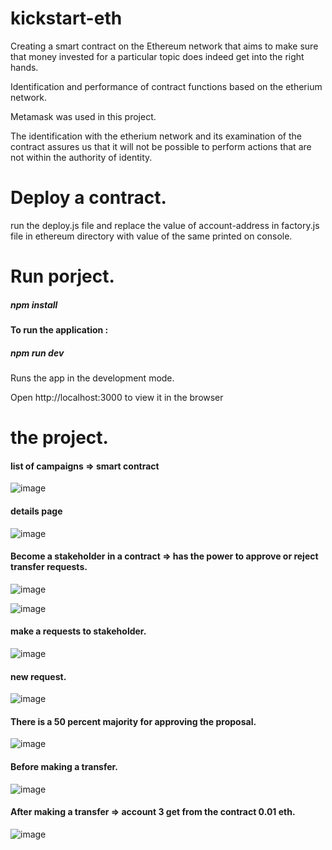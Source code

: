 
# kickstart-eth

Creating a smart contract on the Ethereum network that aims to make sure that money invested for a particular topic does indeed get into the right hands.

Identification and performance of contract functions based on the etherium network.


Metamask was used in this project.

The identification with the etherium network and its examination of the contract assures us that it will not be possible to perform actions that are not within the authority of identity.



# Deploy a contract.

 run the deploy.js file and replace the value of account-address in factory.js file in ethereum directory with value of the same printed on console.
 
 # Run porject.
 
##### npm install

#### To run the application :

##### npm run dev


Runs the app in the development mode.

Open http://localhost:3000 to view it in the browser

# the project.

#### list of campaigns => smart contract

![image](https://user-images.githubusercontent.com/62293316/166162910-ef112b06-b03f-41d0-9083-b02ba371964a.png)

#### details page 

![image](https://user-images.githubusercontent.com/62293316/166162948-adef7d47-5f00-4ee8-90d0-66ca3805ab4c.png)

#### Become a stakeholder in a contract => has the power to approve or reject transfer requests.

![image](https://user-images.githubusercontent.com/62293316/166162979-933e58cf-6e7b-400a-aa8b-08936a193fa6.png)

![image](https://user-images.githubusercontent.com/62293316/166163094-f9ba2852-54f0-4587-bceb-a4cfa9b2df81.png)

#### make a requests to stakeholder.


![image](https://user-images.githubusercontent.com/62293316/166163223-ec671d4f-03fd-49a4-940d-ae2a120c9f06.png)

#### new request.

![image](https://user-images.githubusercontent.com/62293316/166163260-6be4e8a7-1b34-4669-bf2d-12f3e66e6b05.png)

#### There is a 50 percent majority for approving the proposal.

![image](https://user-images.githubusercontent.com/62293316/166163320-ed3b61de-ab5a-4802-8c32-cd9a46891a9c.png)

#### Before making a transfer.

![image](https://user-images.githubusercontent.com/62293316/166163425-44a77183-ea02-4d6d-a6dc-a1b8fd256e34.png)

#### After making a transfer => account 3 get from the contract 0.01 eth.

![image](https://user-images.githubusercontent.com/62293316/166163473-0f2d2df3-1f8c-4f66-90f1-18a3eff8c8f8.png)

